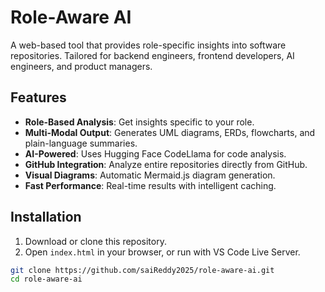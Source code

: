 # Role-Aware AI

A web-based tool that provides role-specific insights into software repositories. Tailored for backend engineers, frontend developers, AI engineers, and product managers.

## Features
- **Role-Based Analysis**: Get insights specific to your role.
- **Multi-Modal Output**: Generates UML diagrams, ERDs, flowcharts, and plain-language summaries.
- **AI-Powered**: Uses Hugging Face CodeLlama for code analysis.
- **GitHub Integration**: Analyze entire repositories directly from GitHub.
- **Visual Diagrams**: Automatic Mermaid.js diagram generation.
- **Fast Performance**: Real-time results with intelligent caching.

## Installation
1. Download or clone this repository.
2. Open `index.html` in your browser, or run with VS Code Live Server.

```bash
git clone https://github.com/saiReddy2025/role-aware-ai.git
cd role-aware-ai
